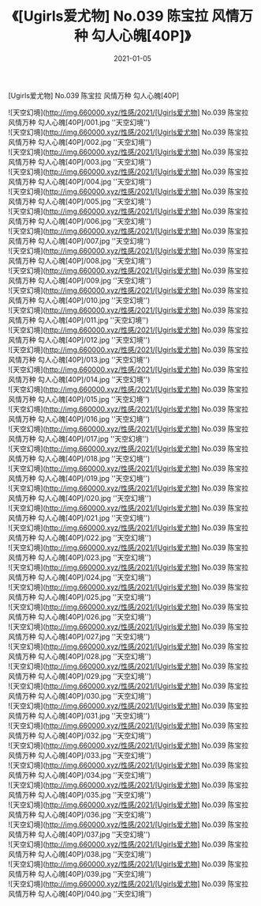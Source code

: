 ﻿---
layout: post
title:  《[Ugirls爱尤物] No.039 陈宝拉 风情万种 勾人心魄[40P]》
date:   2021-01-05
img: http://img.660000.xyz/性感/2021/[Ugirls爱尤物] No.039 陈宝拉 风情万种 勾人心魄[40P]/000.jpg
categories: [美女, 性感, 泳衣]
---

[Ugirls爱尤物] No.039 陈宝拉 风情万种 勾人心魄[40P]



![天空幻境](http://img.660000.xyz/性感/2021/[Ugirls爱尤物] No.039 陈宝拉 风情万种 勾人心魄[40P]/001.jpg ''天空幻境'') <br>
![天空幻境](http://img.660000.xyz/性感/2021/[Ugirls爱尤物] No.039 陈宝拉 风情万种 勾人心魄[40P]/002.jpg ''天空幻境'') <br>
![天空幻境](http://img.660000.xyz/性感/2021/[Ugirls爱尤物] No.039 陈宝拉 风情万种 勾人心魄[40P]/003.jpg ''天空幻境'') <br>
![天空幻境](http://img.660000.xyz/性感/2021/[Ugirls爱尤物] No.039 陈宝拉 风情万种 勾人心魄[40P]/004.jpg ''天空幻境'') <br>
![天空幻境](http://img.660000.xyz/性感/2021/[Ugirls爱尤物] No.039 陈宝拉 风情万种 勾人心魄[40P]/005.jpg ''天空幻境'') <br>
![天空幻境](http://img.660000.xyz/性感/2021/[Ugirls爱尤物] No.039 陈宝拉 风情万种 勾人心魄[40P]/006.jpg ''天空幻境'') <br>
![天空幻境](http://img.660000.xyz/性感/2021/[Ugirls爱尤物] No.039 陈宝拉 风情万种 勾人心魄[40P]/007.jpg ''天空幻境'') <br>
![天空幻境](http://img.660000.xyz/性感/2021/[Ugirls爱尤物] No.039 陈宝拉 风情万种 勾人心魄[40P]/008.jpg ''天空幻境'') <br>
![天空幻境](http://img.660000.xyz/性感/2021/[Ugirls爱尤物] No.039 陈宝拉 风情万种 勾人心魄[40P]/009.jpg ''天空幻境'') <br>
![天空幻境](http://img.660000.xyz/性感/2021/[Ugirls爱尤物] No.039 陈宝拉 风情万种 勾人心魄[40P]/010.jpg ''天空幻境'') <br>
![天空幻境](http://img.660000.xyz/性感/2021/[Ugirls爱尤物] No.039 陈宝拉 风情万种 勾人心魄[40P]/011.jpg ''天空幻境'') <br>
![天空幻境](http://img.660000.xyz/性感/2021/[Ugirls爱尤物] No.039 陈宝拉 风情万种 勾人心魄[40P]/012.jpg ''天空幻境'') <br>
![天空幻境](http://img.660000.xyz/性感/2021/[Ugirls爱尤物] No.039 陈宝拉 风情万种 勾人心魄[40P]/013.jpg ''天空幻境'') <br>
![天空幻境](http://img.660000.xyz/性感/2021/[Ugirls爱尤物] No.039 陈宝拉 风情万种 勾人心魄[40P]/014.jpg ''天空幻境'') <br>
![天空幻境](http://img.660000.xyz/性感/2021/[Ugirls爱尤物] No.039 陈宝拉 风情万种 勾人心魄[40P]/015.jpg ''天空幻境'') <br>
![天空幻境](http://img.660000.xyz/性感/2021/[Ugirls爱尤物] No.039 陈宝拉 风情万种 勾人心魄[40P]/016.jpg ''天空幻境'') <br>
![天空幻境](http://img.660000.xyz/性感/2021/[Ugirls爱尤物] No.039 陈宝拉 风情万种 勾人心魄[40P]/017.jpg ''天空幻境'') <br>
![天空幻境](http://img.660000.xyz/性感/2021/[Ugirls爱尤物] No.039 陈宝拉 风情万种 勾人心魄[40P]/018.jpg ''天空幻境'') <br>
![天空幻境](http://img.660000.xyz/性感/2021/[Ugirls爱尤物] No.039 陈宝拉 风情万种 勾人心魄[40P]/019.jpg ''天空幻境'') <br>
![天空幻境](http://img.660000.xyz/性感/2021/[Ugirls爱尤物] No.039 陈宝拉 风情万种 勾人心魄[40P]/020.jpg ''天空幻境'') <br>
![天空幻境](http://img.660000.xyz/性感/2021/[Ugirls爱尤物] No.039 陈宝拉 风情万种 勾人心魄[40P]/021.jpg ''天空幻境'') <br>
![天空幻境](http://img.660000.xyz/性感/2021/[Ugirls爱尤物] No.039 陈宝拉 风情万种 勾人心魄[40P]/022.jpg ''天空幻境'') <br>
![天空幻境](http://img.660000.xyz/性感/2021/[Ugirls爱尤物] No.039 陈宝拉 风情万种 勾人心魄[40P]/023.jpg ''天空幻境'') <br>
![天空幻境](http://img.660000.xyz/性感/2021/[Ugirls爱尤物] No.039 陈宝拉 风情万种 勾人心魄[40P]/024.jpg ''天空幻境'') <br>
![天空幻境](http://img.660000.xyz/性感/2021/[Ugirls爱尤物] No.039 陈宝拉 风情万种 勾人心魄[40P]/025.jpg ''天空幻境'') <br>
![天空幻境](http://img.660000.xyz/性感/2021/[Ugirls爱尤物] No.039 陈宝拉 风情万种 勾人心魄[40P]/026.jpg ''天空幻境'') <br>
![天空幻境](http://img.660000.xyz/性感/2021/[Ugirls爱尤物] No.039 陈宝拉 风情万种 勾人心魄[40P]/027.jpg ''天空幻境'') <br>
![天空幻境](http://img.660000.xyz/性感/2021/[Ugirls爱尤物] No.039 陈宝拉 风情万种 勾人心魄[40P]/028.jpg ''天空幻境'') <br>
![天空幻境](http://img.660000.xyz/性感/2021/[Ugirls爱尤物] No.039 陈宝拉 风情万种 勾人心魄[40P]/029.jpg ''天空幻境'') <br>
![天空幻境](http://img.660000.xyz/性感/2021/[Ugirls爱尤物] No.039 陈宝拉 风情万种 勾人心魄[40P]/030.jpg ''天空幻境'') <br>
![天空幻境](http://img.660000.xyz/性感/2021/[Ugirls爱尤物] No.039 陈宝拉 风情万种 勾人心魄[40P]/031.jpg ''天空幻境'') <br>
![天空幻境](http://img.660000.xyz/性感/2021/[Ugirls爱尤物] No.039 陈宝拉 风情万种 勾人心魄[40P]/032.jpg ''天空幻境'') <br>
![天空幻境](http://img.660000.xyz/性感/2021/[Ugirls爱尤物] No.039 陈宝拉 风情万种 勾人心魄[40P]/033.jpg ''天空幻境'') <br>
![天空幻境](http://img.660000.xyz/性感/2021/[Ugirls爱尤物] No.039 陈宝拉 风情万种 勾人心魄[40P]/034.jpg ''天空幻境'') <br>
![天空幻境](http://img.660000.xyz/性感/2021/[Ugirls爱尤物] No.039 陈宝拉 风情万种 勾人心魄[40P]/035.jpg ''天空幻境'') <br>
![天空幻境](http://img.660000.xyz/性感/2021/[Ugirls爱尤物] No.039 陈宝拉 风情万种 勾人心魄[40P]/036.jpg ''天空幻境'') <br>
![天空幻境](http://img.660000.xyz/性感/2021/[Ugirls爱尤物] No.039 陈宝拉 风情万种 勾人心魄[40P]/037.jpg ''天空幻境'') <br>
![天空幻境](http://img.660000.xyz/性感/2021/[Ugirls爱尤物] No.039 陈宝拉 风情万种 勾人心魄[40P]/038.jpg ''天空幻境'') <br>
![天空幻境](http://img.660000.xyz/性感/2021/[Ugirls爱尤物] No.039 陈宝拉 风情万种 勾人心魄[40P]/039.jpg ''天空幻境'') <br>
![天空幻境](http://img.660000.xyz/性感/2021/[Ugirls爱尤物] No.039 陈宝拉 风情万种 勾人心魄[40P]/040.jpg ''天空幻境'') <br>